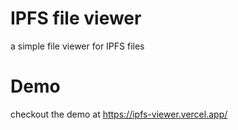 # IPFS file viewer
a simple file viewer for IPFS files

# Demo
checkout the demo at https://ipfs-viewer.vercel.app/